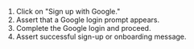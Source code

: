 1. Click on "Sign up with Google."
2. Assert that a Google login prompt appears.
3. Complete the Google login and proceed.
4. Assert successful sign-up or onboarding message.